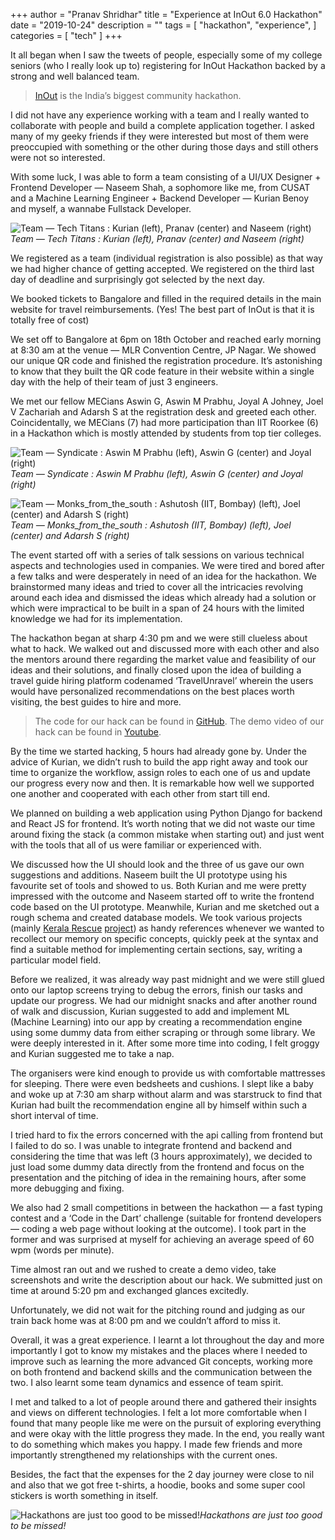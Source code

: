 +++
author = "Pranav Shridhar"
title = "Experience at InOut 6.0 Hackathon"
date = "2019-10-24"
description = ""
tags = [
    "hackathon",
    "experience",
]
categories = [
    "tech"
]
+++

It all began when I saw the tweets of people, especially some of my college seniors (who I really look up to) registering for InOut Hackathon backed by a strong and well balanced team.
> [InOut](https://hackinout.co) is the India’s biggest community hackathon.

I did not have any experience working with a team and I really wanted to collaborate with people and build a complete application together. I asked many of my geeky friends if they were interested but most of them were preoccupied with something or the other during those days and still others were not so interested.

With some luck, I was able to form a team consisting of a UI/UX Designer + Frontend Developer — Naseem Shah, a sophomore like me, from CUSAT and a Machine Learning Engineer + Backend Developer — Kurian Benoy and myself, a wannabe Fullstack Developer.

![Team — Tech Titans : Kurian (left), Pranav (center) and Naseem (right)](https://cdn-images-1.medium.com/max/2560/1*lL_kYsZONeTvWC2hIy2lUQ.jpeg)*Team — Tech Titans : Kurian (left), Pranav (center) and Naseem (right)*

We registered as a team (individual registration is also possible) as that way we had higher chance of getting accepted. We registered on the third last day of deadline and surprisingly got selected by the next day.

We booked tickets to Bangalore and filled in the required details in the main website for travel reimbursements. (Yes! The best part of InOut is that it is totally free of cost)

We set off to Bangalore at 6pm on 18th October and reached early morning at 8:30 am at the venue — MLR Convention Centre, JP Nagar. We showed our unique QR code and finished the registration procedure. It’s astonishing to know that they built the QR code feature in their website within a single day with the help of their team of just 3 engineers.

We met our fellow MECians Aswin G, Aswin M Prabhu, Joyal A Johney, Joel V Zachariah and Adarsh S at the registration desk and greeted each other. Coincidentally, we MECians (7) had more participation than IIT Roorkee (6) in a Hackathon which is mostly attended by students from top tier colleges.

![Team — Syndicate : Aswin M Prabhu (left), Aswin G (center) and Joyal (right)](https://cdn-images-1.medium.com/max/2560/1*nbkJvjQnhLCMrCz2jyMBVA.jpeg)*Team — Syndicate : Aswin M Prabhu (left), Aswin G (center) and Joyal (right)*

![Team — Monks_from_the_south : Ashutosh (IIT, Bombay) (left), Joel (center) and Adarsh S (right)](https://cdn-images-1.medium.com/max/2560/1*tIgQ_88hL9EfNJtvdpI0gg.jpeg)*Team — Monks_from_the_south : Ashutosh (IIT, Bombay) (left), Joel (center) and Adarsh S (right)*

The event started off with a series of talk sessions on various technical aspects and technologies used in companies. We were tired and bored after a few talks and were desperately in need of an idea for the hackathon. We brainstormed many ideas and tried to cover all the intricacies revolving around each idea and dismissed the ideas which already had a solution or which were impractical to be built in a span of 24 hours with the limited knowledge we had for its implementation.

The hackathon began at sharp 4:30 pm and we were still clueless about what to hack. We walked out and discussed more with each other and also the mentors around there regarding the market value and feasibility of our ideas and their solutions, and finally closed upon the idea of building a travel guide hiring platform codenamed ‘TravelUnravel’ wherein the users would have personalized recommendations on the best places worth visiting, the best guides to hire and more.
> The code for our hack can be found in [GitHub](https://github.com/pranavmodx/InOut6.0).
> The demo video of our hack can be found in [Youtube](https://www.youtube.com/watch?v=aHh21062AjY).

By the time we started hacking, 5 hours had already gone by. Under the advice of Kurian, we didn’t rush to build the app right away and took our time to organize the workflow, assign roles to each one of us and update our progress every now and then. It is remarkable how well we supported one another and cooperated with each other from start till end.

We planned on building a web application using Python Django for backend and React JS for frontend. It’s worth noting that we did not waste our time around fixing the stack (a common mistake when starting out) and just went with the tools that all of us were familiar or experienced with.

We discussed how the UI should look and the three of us gave our own suggestions and additions. Naseem built the UI prototype using his favourite set of tools and showed to us. Both Kurian and me were pretty impressed with the outcome and Naseem started off to write the frontend code based on the UI prototype. Meanwhile, Kurian and me sketched out a rough schema and created database models. We took various projects (mainly [Kerala Rescue](https://keralarescue.in) [project](https://github.com/IEEEKeralaSection/rescuekerala/)) as handy references whenever we wanted to recollect our memory on specific concepts, quickly peek at the syntax and find a suitable method for implementing certain sections, say, writing a particular model field.

Before we realized, it was already way past midnight and we were still glued onto our laptop screens trying to debug the errors, finish our tasks and update our progress. We had our midnight snacks and after another round of walk and discussion, Kurian suggested to add and implement ML (Machine Learning) into our app by creating a recommendation engine using some dummy data from either scraping or through some library. We were deeply interested in it. After some more time into coding, I felt groggy and Kurian suggested me to take a nap.

The organisers were kind enough to provide us with comfortable mattresses for sleeping. There were even bedsheets and cushions. I slept like a baby and woke up at 7:30 am sharp without alarm and was starstruck to find that Kurian had built the recommendation engine all by himself within such a short interval of time.

I tried hard to fix the errors concerned with the api calling from frontend but I failed to do so. I was unable to integrate frontend and backend and considering the time that was left (3 hours approximately), we decided to just load some dummy data directly from the frontend and focus on the presentation and the pitching of idea in the remaining hours, after some more debugging and fixing.

We also had 2 small competitions in between the hackathon — a fast typing contest and a ‘Code in the Dart’ challenge (suitable for frontend developers — coding a web page without looking at the outcome). I took part in the former and was surprised at myself for achieving an average speed of 60 wpm (words per minute).

Time almost ran out and we rushed to create a demo video, take screenshots and write the description about our hack. We submitted just on time at around 5:20 pm and exchanged glances excitedly.

Unfortunately, we did not wait for the pitching round and judging as our train back home was at 8:00 pm and we couldn’t afford to miss it.

Overall, it was a great experience. I learnt a lot throughout the day and more importantly I got to know my mistakes and the places where I needed to improve such as learning the more advanced Git concepts, working more on both frontend and backend skills and the communication between the two. I also learnt some team dynamics and essence of team spirit.

I met and talked to a lot of people around there and gathered their insights and views on different technologies. I felt a lot more comfortable when I found that many people like me were on the pursuit of exploring everything and were okay with the little progress they made. In the end, you really want to do something which makes you happy. I made few friends and more importantly strengthened my relationships with the current ones.

Besides, the fact that the expenses for the 2 day journey were close to nil and also that we got free t-shirts, a hoodie, books and some super cool stickers is worth something in itself.

![Hackathons are just too good to be missed!](https://cdn-images-1.medium.com/max/2560/1*_omWkTrDEcbTLTItFvwo4A.jpeg)*Hackathons are just too good to be missed!*
